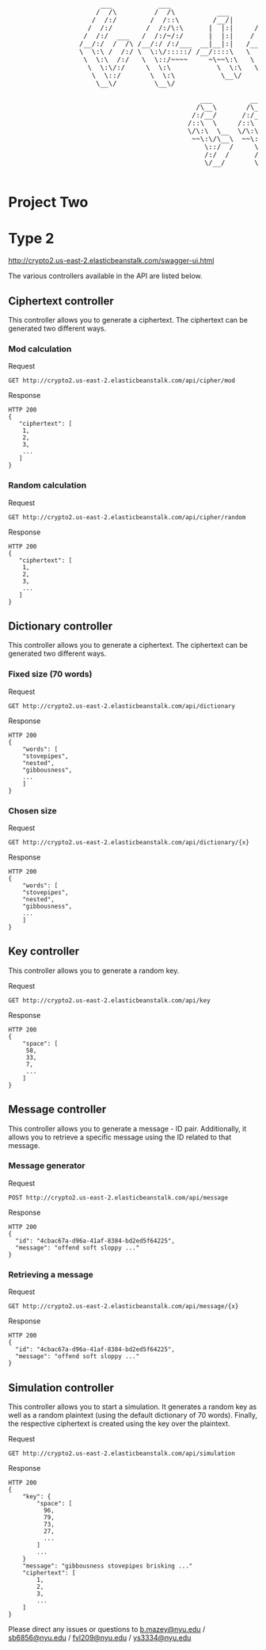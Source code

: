  <pre>
                      ___           ___                       ___                     ___
                     /  /\         /  /\          ___        /  /\        ___        /  /\
                    /  /:/        /  /::\        /__/|      /  /::\      /  /\      /  /::\
                   /  /:/        /  /:/\:\      |  |:|     /  /:/\:\    /  /:/     /  /:/\:\
                  /  /:/  ___   /  /:/~/:/      |  |:|    /  /:/~/:/   /  /:/     /  /:/  \:\
                 /__/:/  /  /\ /__/:/ /:/___  __|__|:|   /__/:/ /:/   /  /::\    /__/:/ \__\:\
                 \  \:\ /  /:/ \  \:\/:::::/ /__/::::\   \  \:\/:/   /__/:/\:\   \  \:\ /  /:/
                  \  \:\  /:/   \  \::/~~~~     ~\~~\:\   \  \::/    \__\/  \:\   \  \:\  /:/
                   \  \:\/:/     \  \:\           \  \:\   \  \:\         \  \:\   \  \:\/:/
                    \  \::/       \  \:\           \__\/    \  \:\         \__\/    \  \::/
                     \__\/         \__\/                     \__\/                   \__\/

                                              ___         ___
                                             /\__\       /\__\
                                            /:/__/      /:/__/
                                           /::\  \     /::\  \
                                           \/\:\  \__  \/\:\  \__
                                            ~~\:\/\__\  ~~\:\/\__\
                                               \::/  /     \::/  /
                                               /:/  /      /:/  /
                                               \/__/       \/__/

</pre>

<h1>Project Two</h1>
<h1>Type 2</h1>

http://crypto2.us-east-2.elasticbeanstalk.com/swagger-ui.html

The various controllers available in the API are listed below.

<h2>Ciphertext controller</h2>

This controller allows you to generate a ciphertext.
The ciphertext can be generated two different ways.

<h3>Mod calculation</h3>

Request

    GET http://crypto2.us-east-2.elasticbeanstalk.com/api/cipher/mod

Response

    HTTP 200
    {
       "ciphertext": [
        1,
        2,
        3,
        ...
       ]
    }

<h3>Random calculation</h3>

Request

    GET http://crypto2.us-east-2.elasticbeanstalk.com/api/cipher/random

Response

    HTTP 200
    {
       "ciphertext": [
        1,
        2,
        3,
        ...
       ]
    }

<h2>Dictionary controller</h2>
This controller allows you to generate a ciphertext.
The ciphertext can be generated two different ways.

<h3>Fixed size (70 words)</h3>

Request

    GET http://crypto2.us-east-2.elasticbeanstalk.com/api/dictionary

Response

    HTTP 200
    {
        "words": [
        "stovepipes",
        "nested",
        "gibbousness",
        ...
        ]
    }

<h3>Chosen size</h3>

Request

    GET http://crypto2.us-east-2.elasticbeanstalk.com/api/dictionary/{x}

Response

    HTTP 200
    {
        "words": [
        "stovepipes",
        "nested",
        "gibbousness",
        ...
        ]
    }

<h2>Key controller</h2>
This controller allows you to generate a random key.

Request

    GET http://crypto2.us-east-2.elasticbeanstalk.com/api/key

Response

    HTTP 200
    {
        "space": [
         58,
         33,
         7,
         ...
        ]
    }

<h2>Message controller</h2>
This controller allows you to generate a message - ID pair.
Additionally, it allows you to retrieve a specific message using the ID related to that message.

<h3>Message generator</h3>

Request

    POST http://crypto2.us-east-2.elasticbeanstalk.com/api/message

Response

    HTTP 200
    {
      "id": "4cbac67a-d96a-41af-8384-bd2ed5f64225",
      "message": "offend soft sloppy ..."
    }

<h3>Retrieving a message</h3>

Request

    GET http://crypto2.us-east-2.elasticbeanstalk.com/api/message/{x}

Response

    HTTP 200
    {
      "id": "4cbac67a-d96a-41af-8384-bd2ed5f64225",
      "message": "offend soft sloppy ..."
    }

<h2>Simulation controller</h2>
This controller allows you to start a simulation.
It generates a random key as well as a random plaintext (using the default dictionary of 70 words).
Finally, the respective ciphertext is created using the key over the plaintext.

Request

    GET http://crypto2.us-east-2.elasticbeanstalk.com/api/simulation

Response

    HTTP 200
    {
        "key": {
            "space": [
              96,
              79,
              73,
              27,
              ...
            ]
            ...
        }
        "message": "gibbousness stovepipes brisking ..."
        "ciphertext": [
            1,
            2,
            3,
            ...
        ]
    }

Please direct any issues or questions to b.mazey@nyu.edu / sb6856@nyu.edu / fvl209@nyu.edu / ys3334@nyu.edu
